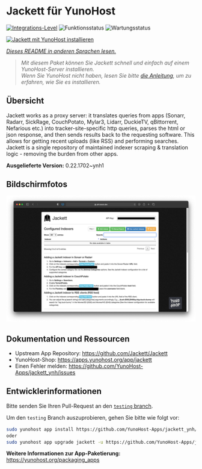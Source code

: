 <!--
N.B.: Diese README wurde automatisch von <https://github.com/YunoHost/apps/tree/master/tools/readme_generator> generiert.
Sie darf NICHT von Hand bearbeitet werden.
-->

# Jackett für YunoHost

[![Integrations-Level](https://apps.yunohost.org/badge/integration/jackett)](https://ci-apps.yunohost.org/ci/apps/jackett/)
![Funktionsstatus](https://apps.yunohost.org/badge/state/jackett)
![Wartungsstatus](https://apps.yunohost.org/badge/maintained/jackett)

[![Jackett mit YunoHost installieren](https://install-app.yunohost.org/install-with-yunohost.svg)](https://install-app.yunohost.org/?app=jackett)

*[Dieses README in anderen Sprachen lesen.](./ALL_README.md)*

> *Mit diesem Paket können Sie Jackett schnell und einfach auf einem YunoHost-Server installieren.*  
> *Wenn Sie YunoHost nicht haben, lesen Sie bitte [die Anleitung](https://yunohost.org/install), um zu erfahren, wie Sie es installieren.*

## Übersicht

Jackett works as a proxy server: it translates queries from apps (Sonarr, Radarr, SickRage, CouchPotato, Mylar3, Lidarr, DuckieTV, qBittorrent, Nefarious etc.) into tracker-site-specific http queries, parses the html or json response, and then sends results back to the requesting software. This allows for getting recent uploads (like RSS) and performing searches. Jackett is a single repository of maintained indexer scraping & translation logic - removing the burden from other apps.


**Ausgelieferte Version:** 0.22.1702~ynh1

## Bildschirmfotos

![Bildschirmfotos von Jackett](./doc/screenshots/demo.png)

## Dokumentation und Ressourcen

- Upstream App Repository: <https://github.com/Jackett/Jackett>
- YunoHost-Shop: <https://apps.yunohost.org/app/jackett>
- Einen Fehler melden: <https://github.com/YunoHost-Apps/jackett_ynh/issues>

## Entwicklerinformationen

Bitte senden Sie Ihren Pull-Request an den [`testing` branch](https://github.com/YunoHost-Apps/jackett_ynh/tree/testing).

Um den `testing` Branch auszuprobieren, gehen Sie bitte wie folgt vor:

```bash
sudo yunohost app install https://github.com/YunoHost-Apps/jackett_ynh/tree/testing --debug
oder
sudo yunohost app upgrade jackett -u https://github.com/YunoHost-Apps/jackett_ynh/tree/testing --debug
```

**Weitere Informationen zur App-Paketierung:** <https://yunohost.org/packaging_apps>
